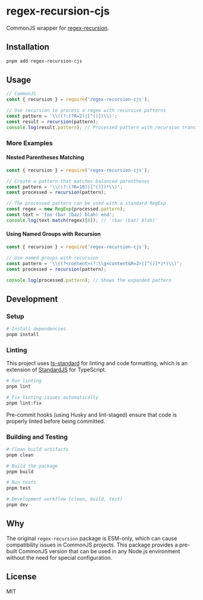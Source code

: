 # regex-recursion-cjs

CommonJS wrapper for [regex-recursion](https://github.com/slevithan/regex-recursion).

## Installation

```bash
pnpm add regex-recursion-cjs
```

## Usage

```js
// CommonJS
const { recursion } = require('regex-recursion-cjs');

// Use recursion to process a regex with recursive patterns
const pattern = '\\((?:(?R=2)|[^()])\\)';
const result = recursion(pattern);
console.log(result.pattern); // Processed pattern with recursion transformed
```

### More Examples

#### Nested Parentheses Matching

```js
const { recursion } = require('regex-recursion-cjs');

// Create a pattern that matches balanced parentheses
const pattern = '\\((?:(?R=10)|[^()])*\\)';
const processed = recursion(pattern);

// The processed pattern can be used with a standard RegExp
const regex = new RegExp(processed.pattern);
const text = 'foo (bar (baz) blah) end';
console.log(text.match(regex)[0]); // '(bar (baz) blah)'
```

#### Using Named Groups with Recursion

```js
const { recursion } = require('regex-recursion-cjs');

// Use named groups with recursion
const pattern = '\\((?<content>(?:\\g<content&R=2>|[^()]*)*)\\)';
const processed = recursion(pattern);

console.log(processed.pattern); // Shows the expanded pattern
```

## Development

### Setup

```bash
# Install dependencies
pnpm install
```

### Linting

This project uses [ts-standard](https://github.com/standard/ts-standard) for linting and code formatting, which is an extension of [StandardJS](https://standardjs.com/) for TypeScript.

```bash
# Run linting
pnpm lint

# Fix linting issues automatically
pnpm lint:fix
```

Pre-commit hooks (using Husky and lint-staged) ensure that code is properly linted before being committed.

### Building and Testing

```bash
# Clean build artifacts
pnpm clean

# Build the package
pnpm build

# Run tests
pnpm test

# Development workflow (clean, build, test)
pnpm dev
```

## Why

The original `regex-recursion` package is ESM-only, which can cause compatibility issues in CommonJS projects. This package provides a pre-built CommonJS version that can be used in any Node.js environment without the need for special configuration.

## License

MIT
